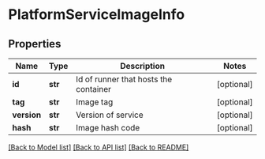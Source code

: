 # PlatformServiceImageInfo

## Properties
Name | Type | Description | Notes
------------ | ------------- | ------------- | -------------
**id** | **str** | Id of runner that hosts the container | [optional] 
**tag** | **str** | Image tag | [optional] 
**version** | **str** | Version of service | [optional] 
**hash** | **str** | Image hash code | [optional] 

[[Back to Model list]](../README.md#documentation-for-models) [[Back to API list]](../README.md#documentation-for-api-endpoints) [[Back to README]](../README.md)


